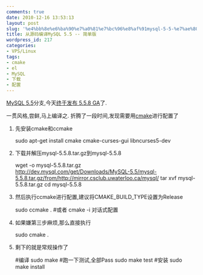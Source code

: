 ```yaml
---
comments: true
date: 2010-12-16 13:53:13
layout: post
slug: '%e4%bb%8e%e6%ba%90%e7%a0%81%e7%bc%96%e8%af%91mysql-5-5-%e7%ae%80%e5%8d%95%e7%89%88'
title: 从源码编译MySQL 5.5 -- 简单版
wordpress_id: 217
categories:
- VPS/Linux
tags:
- cmake
- el
- MySQL
- 下载
- 配置
---
```


[MySQL 5.5](http://dev.mysql.com/downloads/mysql/)分支,今天[终于发布 5.5.8 GA](http://www.oschina.net/news/13830/mysql-5-5-final)了.

一贯风格,尝鲜,马上编译之. 折腾了一段时间,发现需要用[cmake](http://www.cmake.org/)进行配置了
1. 先安装cmake和ccmake

    
    
    sudo apt-get install cmake cmake-curses-gui libncurses5-dev
    


2. 下载并解压mysql-5.5.8.tar.gz到mysql-5.5.8

    
    
    wget -o mysql-5.5.8.tar.gz http://dev.mysql.com/get/Downloads/MySQL-5.5/mysql-5.5.8.tar.gz/from/http://mirror.csclub.uwaterloo.ca/mysql/
    tar xvf mysql-5.5.8.tar.gz
    cd mysql-5.5.8
    


3. 然后执行ccmake进行配置,建议将CMAKE_BUILD_TYPE设置为Release

    
    
    sudo ccmake .
    #或者 cmake -i 对话式配置
    


4. 如果嫌第三步麻烦,那么直接执行

    
    
    sudo cmake .
    


5. 剩下的就是常规操作了

    
    
    #编译
    sudo make
    #跑一下测试,全部Pass
    sudo make test
    #安装
    sudo make install
    
